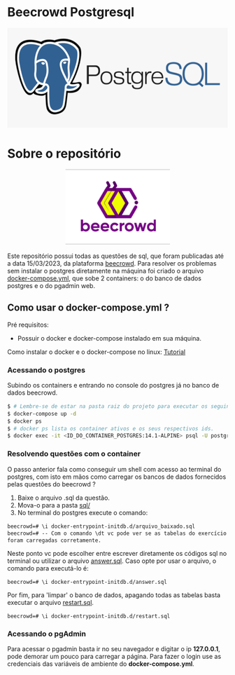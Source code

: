 # Beecrowd Postgresql

![postgresql logo](assets/postgres_logo.png)

# Sobre o repositório

<p align="center">

<img alt="beecrowd logo" src="assets/beecrowd_logo.png">

</p>

Este repositório possui todas as questões de sql, que foram publicadas até a data 15/03/2023, da plataforma [beecrowd](https://www.beecrowd.com.br/judge/pt).
Para resolver os problemas sem instalar o postgres diretamente na máquina foi 
criado o arquivo [docker-compose.yml](docker-compose.yml), que sobe 2 
containers: o do banco de dados postgres e o do pgadmin web. 


## Como usar o docker-compose.yml ?

Pré requisitos: 
- Possuir o docker e docker-compose instalado em sua máquina.

Como instalar o docker e o docker-compose no linux: [Tutorial](https://github.com/JoaoHenrique12/TutorialPostgreSQL/blob/main/DOCKER.md)

### Acessando o postgres

Subindo os containers e entrando no console do postgres já no banco de dados beecrowd.
```bash
$ # Lembre-se de estar na pasta raiz do projeto para executar os seguintes comandos.
$ docker-compose up -d
$ docker ps
$ # docker ps lista os container ativos e os seus respectivos ids.
$ docker exec -it <ID_DO_CONTAINER_POSTGRES:14.1-ALPINE> psql -U postgres beecrowd
```

### Resolvendo questões com o container

O passo anterior fala como conseguir um shell com acesso ao terminal do 
postgres, com isto em mãos como carregar os bancos de dados fornecidos pelas
questões do beecrowd ?

1. Baixe o arquivo .sql da questão.
1. Mova-o para a pasta [sql/](sql/)
1. No terminal do postgres execute o comando:
```
beecrowd=# \i docker-entrypoint-initdb.d/arquivo_baixado.sql
beecrowd=# -- Com o comando \dt vc pode ver se as tabelas do exercício foram carregadas corretamente.
```

Neste ponto vc pode escolher entre escrever diretamente os códigos sql no 
terminal ou utilizar o arquivo [answer.sql](sql/answer.sql).
Caso opte por usar o arquivo, o comando para executá-lo é:

```
beecrowd=# \i docker-entrypoint-initdb.d/answer.sql
```

Por fim, para 'limpar' o banco de dados, apagando todas as tabelas basta 
executar o arquivo [restart.sql](sql/restart.sql).

```
beecrowd=# \i docker-entrypoint-initdb.d/restart.sql
```

### Acessando o pgAdmin

Para acessar o pgadmin basta ir no seu navegador e digitar o ip **127.0.0.1**,
pode demorar um pouco para carregar a página. Para fazer o login use as 
credenciais das variáveis de ambiente do **docker-compose.yml**.
